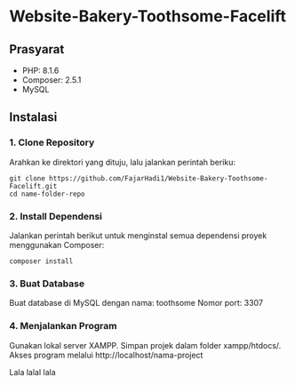 ﻿# Website-Bakery-Toothsome-Facelift

## Prasyarat

- PHP: 8.1.6
- Composer: 2.5.1
- MySQL

## Instalasi

### 1. Clone Repository
Arahkan ke direktori yang dituju, lalu jalankan perintah beriku:
```
git clone https://github.com/FajarHadi1/Website-Bakery-Toothsome-Facelift.git
cd name-folder-repo
```

### 2. Install Dependensi
Jalankan perintah berikut untuk menginstal semua dependensi proyek menggunakan Composer:
``` 
composer install
```

### 3. Buat Database
Buat database di MySQL dengan nama: toothsome
Nomor port: 3307

### 4. Menjalankan Program
Gunakan lokal server XAMPP. Simpan projek dalam folder xampp/htdocs/.
Akses program melalui http://localhost/nama-project

Lala lalal lala